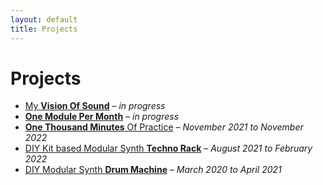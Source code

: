 ```yaml
---
layout: default
title: Projects
---
```


# Projects

* [My **Vision Of Sound**](/projects/my-vision-of-sound) – *in progress*
* [**One Module Per Month**](/) – *in progress*
* [**One Thousand Minutes** Of Practice](/projects/one-thousand-minutes-of-practice) – *November 2021 to November 2022*
* [DIY Kit based Modular Synth **Techno Rack**](/projects/diy-kit-based-modular-synthesizer-techno-rack) – *August 2021 to February 2022*
* [DIY Modular Synth **Drum Machine**](/projects/diy-modular-synthesizer-drum-machine) – *March 2020 to April 2021*


